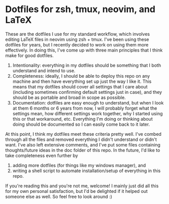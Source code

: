 # Dotfiles for zsh, tmux, neovim, and LaTeX

These are the dotfiles I use for my standard workflow, which involves
editing LaTeX files in neovim using zsh + tmux. I've been using these
dotfiles for years, but I recently decided to work on using them more
effectively. In doing this, I've come up with three main principles that I
think make for good dotfiles.

1. Intentionality: everything in my dotfiles should be something that I both
   understand and intend to use.
2. Completeness: ideally, I should be able to deploy this repo on any machine
   and then have everything set up just the way I like it. This means that my
   dotfiles should cover all settings that I care about (including sometimes
   confirming default settings just in case), and they should be as portable
   and broad in scope as possible.
3. Documentation: dotfiles are easy enough to understand, but when I look at
   them 6 months or 6 years from now, I will probably forget what the settings 
   mean, how different settings work together, why I started using this or
   that workaround, etc. Everything I'm doing or thinking about doing should
   be documented so I can easily come back to it later.

At this point, I think my dotfiles meet these criteria pretty well.
I've combed through all the files and removed everything I didn't understand or
didn't want. I've also left extensive comments, and I've put some files
containing thoughts/future ideas in the doc folder of this repo. In the future,
I'd like to take completeness even further by

1. adding more dotfiles (for things like my windows manager), and
2. writing a shell script to automate installation/setup of everything in
   this repo.

If you're reading this and you're not me, welcome! I mainly just did all this
for my own personal satisfaction, but I'd be delighted if it helped out someone
else as well. So feel free to look around :)
